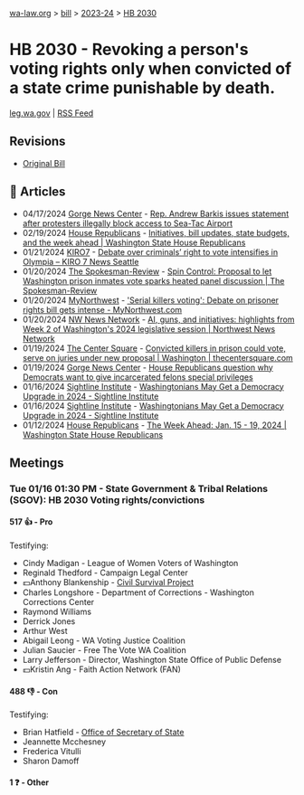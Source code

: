 [wa-law.org](/) > [bill](/bill/) > [2023-24](/bill/2023-24/) > [HB 2030](/bill/2023-24/hb/2030/)

# HB 2030 - Revoking a person's voting rights only when convicted of a state crime punishable by death.
[leg.wa.gov](https://app.leg.wa.gov/billsummary?BillNumber=2030&Year=2023&Initiative=false) | [RSS Feed](./rss.xml)

## Revisions
* [Original Bill](1/)

## 📰 Articles
* 04/17/2024 [Gorge News Center](/org/gorge_news_center/) - [Rep. Andrew Barkis issues statement after protesters illegally block access to Sea-Tac Airport](https://gorgenewscenter.com/2024/04/17/rep-andrew-barkis-issues-statement-after-protesters-illegally-block-access-to-sea-tac-airport/#:~:text=House%20Bill%202030)
* 02/19/2024 [House Republicans](/org/house_republicans/) - [Initiatives, bill updates, state budgets, and the week ahead | Washington State House Republicans](http://houserepublicans.wa.gov/current/initiatives-bill-updates-state-budgets-and-the-week-ahead/#:~:text=House%20Bill%202030)
* 01/21/2024 [KIRO7](/org/kiro7/) - [Debate over criminals’ right to vote intensifies in Olympia – KIRO 7 News Seattle](https://www.kiro7.com/news/local/debate-over-criminals-right-vote-intensifies-olympia/VEEEVB72NJDJJBZMVYUM5NLSRQ/#:~:text=House%20Bill%202030%20(HB%202030))
* 01/20/2024 [The Spokesman-Review](/org/the_spokesman-review/) - [Spin Control: Proposal to let Washington prison inmates vote sparks heated panel discussion | The Spokesman-Review](https://www.spokesman.com/stories/2024/jan/20/spin-control-proposal-to-let-washington-prison-inm/#:~:text=House%20Bill%202030,)
* 01/20/2024 [MyNorthwest](/org/mynorthwest/) - ['Serial killers voting': Debate on prisoner rights bill gets intense - MyNorthwest.com](https://mynorthwest.com/3947276/serial-killers-voting-argument-prisoner-rights-bill-gets-intense-olympia/#:~:text=House%20Bill%202030%20(HB%202030))
* 01/20/2024 [NW News Network](/org/nw_news_network/) - [AI, guns, and initiatives: highlights from Week 2 of Washington's 2024 legislative session | Northwest News Network](https://www.nwnewsnetwork.org/government-and-politics/2024-01-19/ai-guns-and-initiatives-highlights-from-week-2-of-washingtons-2024-legislative-session#:~:text=House%20Bill%202030)
* 01/19/2024 [The Center Square](/org/the_center_square/) - [Convicted killers in prison could vote, serve on juries under new proposal | Washington | thecentersquare.com](https://www.thecentersquare.com/washington/article_ab6dc270-b711-11ee-9ef8-c34ae90aa195.html#:~:text=House%20Bill%202030)
* 01/19/2024 [Gorge News Center](/org/gorge_news_center/) - [House Republicans question why Democrats want to give incarcerated felons special privileges](https://gorgenewscenter.com/2024/01/19/house-republicans-question-why-democrats-want-to-give-incarcerated-felons-special-privileges/#:~:text=House%20Bill%202030)
* 01/16/2024 [Sightline Institute](/org/sightline_institute/) - [Washingtonians May Get a Democracy Upgrade in 2024 - Sightline Institute](https://www.sightline.org/2024/01/16/washingtonians-may-get-a-democracy-upgrade-in-2024#:~:text=HB%202030)
* 01/16/2024 [Sightline Institute](/org/sightline_institute/) - [Washingtonians May Get a Democracy Upgrade in 2024 - Sightline Institute](https://www.sightline.org/2024/01/16/washingtonians-may-get-a-democracy-upgrade-in-2024/#:~:text=HB%202030)
* 01/12/2024 [House Republicans](/org/house_republicans/) - [The Week Ahead: Jan. 15 - 19, 2024 | Washington State House Republicans](http://houserepublicans.wa.gov/week/the-week-ahead-jan-15-19-2024/#:~:text=HB%202030)

## Meetings
### Tue 01/16 01:30 PM - State Government & Tribal Relations (SGOV): HB 2030 Voting rights/convictions
#### 517 👍 - Pro
Testifying:
* Cindy Madigan - League of Women Voters of Washington
* Reginald Thedford - Campaign Legal Center
* 💵Anthony Blankenship - [Civil Survival Project](/org/civil_survival_project/)
* Charles Longshore - Department of Corrections - Washington Corrections Center
* Raymond Williams
* Derrick Jones
* Arthur West
* Abigail Leong - WA Voting Justice Coalition
* Julian Saucier - Free The Vote WA Coalition
* Larry Jefferson - Director, Washington State Office of Public Defense
* 💵Kristin Ang - Faith Action Network (FAN)

#### 488 👎 - Con
Testifying:
* Brian Hatfield - [Office of Secretary of State](/org/office_of_secretary_of_state/)
* Jeannette Mcchesney
* Frederica Vitulli
* Sharon Damoff

#### 1 ❓ - Other
